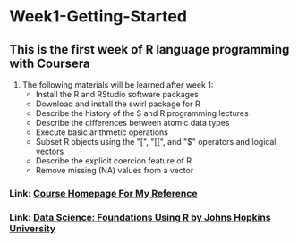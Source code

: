 # Week1-Getting-Started

## This is the first week of R language programming with Coursera 

1. The following materials will be learned after week 1:
    + Install the R and RStudio software packages
    + Download and install the swirl package for R
    + Describe the history of the S and R programming lectures
    + Describe the differences between atomic data types
    + Execute basic arithmetic operations
    + Subset R objects using the "[", "[[", and "$" operators and logical vectors
    + Describe the explicit coercion feature of R
    + Remove missing (NA) values from a vector

### Link: [Course Homepage For My Reference](https://www.coursera.org/learn/r-programming/home/welcome)
### Link: [Data Science: Foundations Using R by Johns Hopkins University](https://www.coursera.org/specializations/data-science-foundations-r?skipBrowseRedirect=true)
